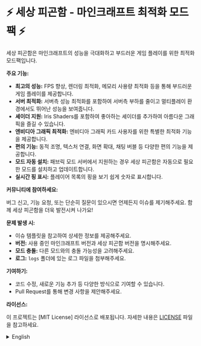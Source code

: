 # ⚡ 세상 피곤함 - 마인크래프트 최적화 모드팩 ⚡

세상 피곤함은 마인크래프트의 성능을 극대화하고 부드러운 게임 플레이를 위한 최적화 모드팩입니다. 

**주요 기능:**

* **최고의 성능:** FPS 향상, 렌더링 최적화, 메모리 사용량 최적화 등을 통해 부드러운 게임 플레이를 제공합니다.
* **서버 최적화:** 서버측 성능 최적화를 포함하여 서버측 부하를 줄이고 멀티플레이 환경에서도 뛰어난 성능을 보여줍니다.
* **셰이더 지원:** Iris Shaders를 포함하여 좋아하는 셰이더를 추가하여 아름다운 그래픽을 즐길 수 있습니다.
* **엔비디아 그래픽 최적화:** 엔비디아 그래픽 카드 사용자를 위한 특별한 최적화 기능을 제공합니다.
* **편의 기능:** 동적 조명, 텍스처 연결, 화면 확대, 채팅 버블 등 다양한 편의 기능을 제공합니다.
* **모드 자동 설치:** 패브릭 모드 서버에서 지원하는 경우 세상 피곤함은 자동으로 필요한 모드를 설치하고 업데이트합니다.
* **실시간 핑 표시:** 플레이어 목록의 핑을 보기 쉽게 숫자로 표시합니다.

**커뮤니티에 참여하세요:**

버그 신고, 기능 요청, 또는 단순히 질문이 있으시면 언제든지 이슈를 제기해주세요. 
함께 세상 피곤함을 더욱 발전시켜 나가요! 

**문제 발생 시:**

* 이슈 템플릿을 참고하여 상세한 정보를 제공해주세요.
* **버전:** 사용 중인 마인크래프트 버전과 세상 피곤함 버전을 명시해주세요.
* **모드 충돌:** 다른 모드와의 충돌 가능성을 고려해주세요.
* **로그:** `logs` 폴더에 있는 로그 파일을 첨부해주세요.

**기여하기:**

* 코드 수정, 새로운 기능 추가 등 다양한 방식으로 기여할 수 있습니다.
* Pull Request를 통해 변경 사항을 제안해주세요.

**라이선스:**

이 프로젝트는 [MIT License] 라이선스로 배포됩니다. 자세한 내용은 [LICENSE](LICENSE) 파일을 참고하세요.

<details>
  <summary>English</summary>
  
# ⚡ So Tired - Minecraft Optimization Modpack ⚡

So Tired is an optimization modpack designed to maximize Minecraft performance and provide a smooth gameplay experience.

**Key Features:**

* **Ultimate Performance:** Offers smooth gameplay with FPS boosts, optimized rendering, and reduced memory usage.
* **Server Optimization:** It also delivers excellent performance in multiplayer environments, including server-side performance optimization.
* **Shader Support:** Supports Iris Shaders, allowing you to enjoy beautiful graphics by adding your favorite shaders.
* **NVIDIA Optimization:** Offers special optimizations for NVIDIA graphics card users.
* **Convenience Features:** It offers various convenient features such as dynamic lighting, texture linking, screen zoom, and chat bubbles.
* **Automatic Mod Installation:** If supported by the Fabric Mod server, So Tired will automatically install and update the required mods.
* **Real-time Ping Display:** Displays network status in real-time for stable multiplayer gameplay.

**Join the Community:**

Feel free to create an issue to report bugs, request features, or ask questions. Let's improve So Tired together!

**When Encountering Issues:**

* Refer to the issue template and provide detailed information.
* **Version:** Specify your Minecraft version and So Tired version.
* **Mod Conflicts:** Consider potential conflicts with other mods.
* **Logs:** Attach the log files from the `logs` folder.

**Contributing:**

* Contribute in various ways, such as fixing code or adding new features.
* Submit a Pull Request to propose changes.

**License:**

This project is distributed under the [MIT License] license. See the [LICENSE](LICENSE) file for details.

</details>
